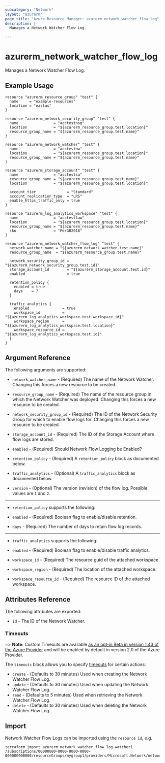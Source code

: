 ```yaml
---
subcategory: "Network"
layout: "azurerm"
page_title: "Azure Resource Manager: azurerm_network_watcher_flow_log"
description: |-
  Manages a Network Watcher Flow Log.

---
```


# azurerm_network_watcher_flow_log

Manages a Network Watcher Flow Log.

## Example Usage

```hcl
resource "azurerm_resource_group" "test" {
  name     = "example-resources"
  location = "eastus"
}

resource "azurerm_network_security_group" "test" {
  name                = "acctestnsg"
  location            = "${azurerm_resource_group.test.location}"
  resource_group_name = "${azurerm_resource_group.test.name}"
}

resource "azurerm_network_watcher" "test" {
  name                = "acctestnw"
  location            = "${azurerm_resource_group.test.location}"
  resource_group_name = "${azurerm_resource_group.test.name}"
}

resource "azurerm_storage_account" "test" {
  name                = "acctestsa"
  resource_group_name = "${azurerm_resource_group.test.name}"
  location            = "${azurerm_resource_group.test.location}"

  account_tier              = "Standard"
  account_replication_type  = "LRS"
  enable_https_traffic_only = true
}

resource "azurerm_log_analytics_workspace" "test" {
  name                = "acctestlaw"
  location            = "${azurerm_resource_group.test.location}"
  resource_group_name = "${azurerm_resource_group.test.name}"
  sku                 = "PerGB2018"
}

resource "azurerm_network_watcher_flow_log" "test" {
  network_watcher_name = "${azurerm_network_watcher.test.name}"
  resource_group_name  = "${azurerm_resource_group.test.name}"

  network_security_group_id = "${azurerm_network_security_group.test.id}"
  storage_account_id        = "${azurerm_storage_account.test.id}"
  enabled                   = true

  retention_policy {
    enabled = true
    days    = 7
  }

  traffic_analytics {
    enabled               = true
    workspace_id          = "${azurerm_log_analytics_workspace.test.workspace_id}"
    workspace_region      = "${azurerm_log_analytics_workspace.test.location}"
    workspace_resource_id = "${azurerm_log_analytics_workspace.test.id}"
  }
}
```

## Argument Reference

The following arguments are supported:

* `network_watcher_name` - (Required) The name of the Network Watcher. Changing this forces a new resource to be created.

* `resource_group_name` - (Required) The name of the resource group in which the Network Watcher was deployed. Changing this forces a new resource to be created.

* `network_security_group_id` - (Required) The ID of the Network Security Group for which to enable flow logs for. Changing this forces a new resource to be created.

* `storage_account_id` - (Required) The ID of the Storage Account where flow logs are stored.

* `enabled` - (Required) Should Network Flow Logging be Enabled?

* `retention_policy` - (Required) A `retention_policy` block as documented below.

* `traffic_analytics` - (Optional) A `traffic_analytics` block as documented below.

* `version` - (Optional) The version (revision) of the flow log. Possible values are `1` and `2`.

---

* `retention_policy` supports the following:

* `enabled` - (Required) Boolean flag to enable/disable retention.
* `days` - (Required) The number of days to retain flow log records.

---

* `traffic_analytics` supports the following:

* `enabled` - (Required) Boolean flag to enable/disable traffic analytics.
* `workspace_id` - (Required) The resource guid of the attached workspace.
* `workspace_region` - (Required) The location of the attached workspace.
* `workspace_resource_id` - (Required) The resource ID of the attached workspace.

## Attributes Reference

The following attributes are exported:

* `id` - The ID of the Network Watcher.

### Timeouts

~> **Note:** Custom Timeouts are available [as an opt-in Beta in version 1.43 of the Azure Provider](/docs/providers/azurerm/guides/2.0-beta.html) and will be enabled by default in version 2.0 of the Azure Provider.

The `timeouts` block allows you to specify [timeouts](https://www.terraform.io/docs/configuration/resources.html#timeouts) for certain actions:

* `create` - (Defaults to 30 minutes) Used when creating the Network Watcher Flow Log.
* `update` - (Defaults to 30 minutes) Used when updating the Network Watcher Flow Log.
* `read` - (Defaults to 5 minutes) Used when retrieving the Network Watcher Flow Log.
* `delete` - (Defaults to 30 minutes) Used when deleting the Network Watcher Flow Log.

## Import

Network Watcher Flow Logs can be imported using the `resource id`, e.g.

```shell
terraform import azurerm_network_watcher_flow_log.watcher1 /subscriptions/00000000-0000-0000-0000-000000000000/resourceGroups/mygroup1/providers/Microsoft.Network/networkWatchers/watcher1
```

